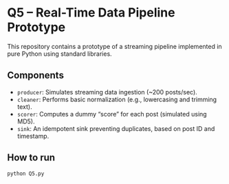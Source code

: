 # Q5 – Real-Time Data Pipeline Prototype

This repository contains a prototype of a streaming pipeline implemented in pure Python using standard libraries.

## Components

- `producer`: Simulates streaming data ingestion (~200 posts/sec).
- `cleaner`: Performs basic normalization (e.g., lowercasing and trimming text).
- `scorer`: Computes a dummy “score” for each post (simulated using MD5).
- `sink`: An idempotent sink preventing duplicates, based on post ID and timestamp.

## How to run

```bash
python Q5.py
